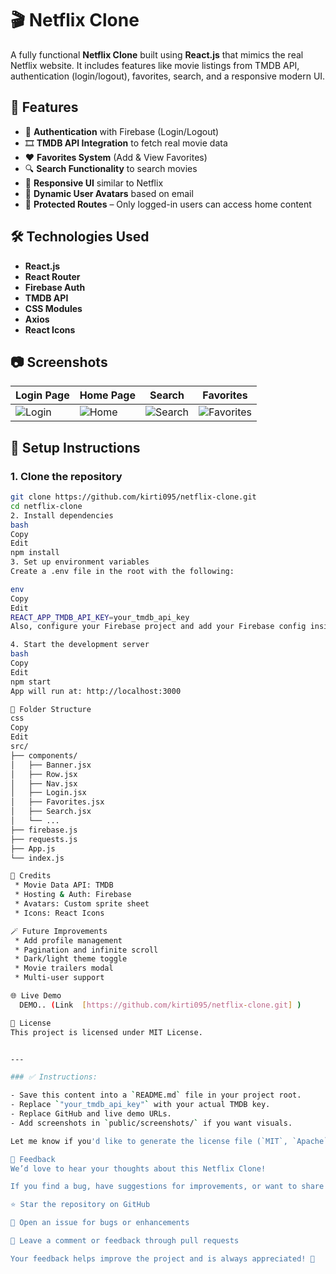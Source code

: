 
# 🎬 Netflix Clone

A fully functional **Netflix Clone** built using **React.js** that mimics the real Netflix website. It includes features like movie listings from TMDB API, authentication (login/logout), favorites, search, and a responsive modern UI.

## 🚀 Features

- 🔐 **Authentication** with Firebase (Login/Logout)
- 🎞️ **TMDB API Integration** to fetch real movie data
- ❤️ **Favorites System** (Add & View Favorites)
- 🔍 **Search Functionality** to search movies
- 🌙 **Responsive UI** similar to Netflix
- 👤 **Dynamic User Avatars** based on email
- 🎯 **Protected Routes** – Only logged-in users can access home content

## 🛠️ Technologies Used

- **React.js**
- **React Router**
- **Firebase Auth**
- **TMDB API**
- **CSS Modules**
- **Axios**
- **React Icons**

## 📷 Screenshots

| Login Page | Home Page | Search | Favorites |
|------------|-----------|--------|-----------|
| ![Login](‪C:\Users\Hello\Desktop\login.JPG) | ![Home](‪C:\Users\Hello\Desktop\Home-image.JPG) | ![Search](‪C:\Users\Hello\Desktop\search-page.JPG) | ![Favorites](‪C:\Users\Hello\Desktop\favourite-movies.JPG) |

## 🔧 Setup Instructions

### 1. Clone the repository
```bash
git clone https://github.com/kirti095/netflix-clone.git
cd netflix-clone
2. Install dependencies
bash
Copy
Edit
npm install
3. Set up environment variables
Create a .env file in the root with the following:

env
Copy
Edit
REACT_APP_TMDB_API_KEY=your_tmdb_api_key
Also, configure your Firebase project and add your Firebase config inside firebase.js.

4. Start the development server
bash
Copy
Edit
npm start
App will run at: http://localhost:3000

🧪 Folder Structure
css
Copy
Edit
src/
├── components/
│   ├── Banner.jsx
│   ├── Row.jsx
│   ├── Nav.jsx
│   ├── Login.jsx
│   ├── Favorites.jsx
│   ├── Search.jsx
│   └── ...
├── firebase.js
├── requests.js
├── App.js
└── index.js

📝 Credits
 * Movie Data API: TMDB
 * Hosting & Auth: Firebase
 * Avatars: Custom sprite sheet
 * Icons: React Icons

🪄 Future Improvements
 * Add profile management
 * Pagination and infinite scroll
 * Dark/light theme toggle
 * Movie trailers modal
 * Multi-user support

🌐 Live Demo
  DEMO.. (Link  [https://github.com/kirti095/netflix-clone.git] )

📄 License
This project is licensed under MIT License.


---

### ✅ Instructions:

- Save this content into a `README.md` file in your project root.
- Replace `"your_tmdb_api_key"` with your actual TMDB key.
- Replace GitHub and live demo URLs.
- Add screenshots in `public/screenshots/` if you want visuals.

Let me know if you'd like to generate the license file (`MIT`, `Apache`, etc.) too!

📣 Feedback
We’d love to hear your thoughts about this Netflix Clone!

If you find a bug, have suggestions for improvements, or want to share what you liked — feel free to:

⭐ Star the repository on GitHub

🐛 Open an issue for bugs or enhancements

💬 Leave a comment or feedback through pull requests

Your feedback helps improve the project and is always appreciated! 🙌


